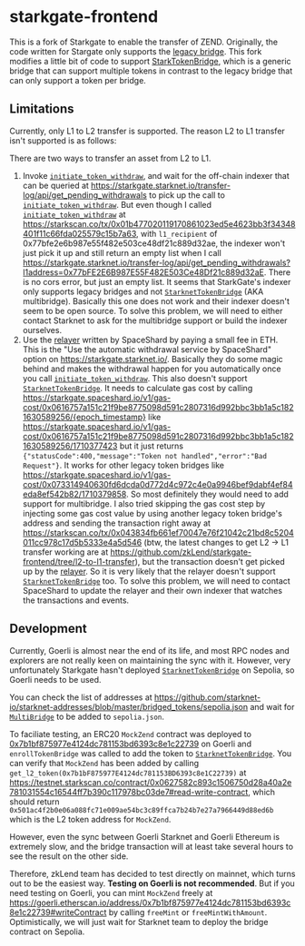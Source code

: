 # starkgate-frontend

This is a fork of Starkgate to enable the transfer of ZEND. Originally, the code written for Stargate only supports the [legacy bridge](https://github.com/starknet-io/starkgate-contracts/blob/v2.0/src/solidity/LegacyBridge.sol). This fork modifies a little bit of code to support [StarkTokenBridge](https://github.com/starknet-io/starkgate-contracts/blob/v2.0/src/solidity/StarknetTokenBridge.sol), which is a generic bridge that can support multiple tokens in contrast to the legacy bridge that can only support a token per bridge.

## Limitations

Currently, only L1 to L2 transfer is supported. The reason L2 to L1 transfer isn't supported is as follows:

There are two ways to transfer an asset from L2 to L1.

1. Invoke [`initiate_token_withdraw`](https://github.com/starknet-io/starkgate-contracts/blob/d62a255307d2f3de65665f18316766a2c69ead78/src/cairo/token_bridge.cairo#L494), and wait for the off-chain indexer that can be queried at https://starkgate.starknet.io/transfer-log/api/get_pending_withdrawals to pick up the call to [`initiate_token_withdraw`](https://github.com/starknet-io/starkgate-contracts/blob/d62a255307d2f3de65665f18316766a2c69ead78/src/cairo/token_bridge.cairo#L494). But even though I called [`initiate_token_withdraw`](https://github.com/starknet-io/starkgate-contracts/blob/d62a255307d2f3de65665f18316766a2c69ead78/src/cairo/token_bridge.cairo#L494) at https://starkscan.co/tx/0x01b477020119170861023ed5e4623bb3f34348401f11c66fda025579c15b7a63, with `l1_recipient` of 0x77bfe2e6b987e55f482e503ce48df21c889d32ae, the indexer won't just pick it up and still return an empty list when I call https://starkgate.starknet.io/transfer-log/api/get_pending_withdrawals?l1address=0x77bFE2E6B987E55F482E503Ce48Df21c889d32aE. There is no cors error, but just an empty list. It seems that StarkGate's indexer only supports legacy bridges and not [`StarknetTokenBridge`](https://github.com/starknet-io/starkgate-contracts/blob/v2.0/src/solidity/StarknetTokenBridge.sol) (AKA multibridge). Basically this one does not work and their indexer doesn't seem to be open source. To solve this problem, we will need to either contact Starknet to ask for the multibridge support or build the indexer ourselves.
2. Use the [relayer](https://starkscan.co/contract/0x06e02b62e101b44382d030d7aee5528bf65eed13d3b2d5da3dfa883a2e1ce5f7) written by SpaceShard by paying a small fee in ETH. This is the "Use the automatic withdrawal service by SpaceShard" option on https://starkgate.starknet.io/. Basically they do some magic behind and makes the withdrawal happen for you automatically once you call [`initiate_token_withdraw`](https://github.com/starknet-io/starkgate-contracts/blob/d62a255307d2f3de65665f18316766a2c69ead78/src/cairo/token_bridge.cairo#L494). This also doesn't support [`StarknetTokenBridge`](https://github.com/starknet-io/starkgate-contracts/blob/v2.0/src/solidity/StarknetTokenBridge.sol). It needs to calculate gas cost by calling https://starkgate.spaceshard.io/v1/gas-cost/0x0616757a151c21f9be8775098d591c2807316d992bbc3bb1a5c1821630589256/{epoch_timestamp} like https://starkgate.spaceshard.io/v1/gas-cost/0x0616757a151c21f9be8775098d591c2807316d992bbc3bb1a5c1821630589256/1710377423 but it just returns `{"statusCode":400,"message":"Token not handled","error":"Bad Request"}`. It works for other legacy token bridges like
   https://starkgate.spaceshard.io/v1/gas-cost/0x073314940630fd6dcda0d772d4c972c4e0a9946bef9dabf4ef84eda8ef542b82/1710379858. So most definitely they would need to add support for multibridge. I also tried skipping the gas cost step by injecting some gas cost value by using another legacy token bridge's address and sending the transaction right away at https://starkscan.co/tx/0x043834fb661ef70047e76f21042c21bd8c5204011cc978c17d5b5333e4a5d546 (btw, the latest changes to get L2 -> L1 transfer working are at https://github.com/zkLend/starkgate-frontend/tree/l2-to-l1-transfer), but the transaction doesn't get picked up by the [relayer](https://starkscan.co/contract/0x06e02b62e101b44382d030d7aee5528bf65eed13d3b2d5da3dfa883a2e1ce5f7). So it is very likely that the relayer doesn't support [`StarknetTokenBridge`](https://github.com/starknet-io/starkgate-contracts/blob/v2.0/src/solidity/StarknetTokenBridge.sol) too. To solve this problem, we will need to contact SpaceShard to update the relayer and their own indexer that watches the transactions and events.

## Development

Currently, Goerli is almost near the end of its life, and most RPC nodes and explorers are not really keen on maintaining the sync with it. However, very unfortunately Starkgate hasn't deployed [`StarknetTokenBridge`](https://github.com/starknet-io/starkgate-contracts/blob/v2.0/src/solidity/StarknetTokenBridge.sol) on Sepolia, so Goerli needs to be used.

You can check the list of addresses at https://github.com/starknet-io/starknet-addresses/blob/master/bridged_tokens/sepolia.json and wait for [`MultiBridge`](https://github.com/starknet-io/starknet-addresses/blob/1f3988f76dae9196e33d8a7d0b2623b783bf8ecc/bridged_tokens/goerli.json#L119) to be added to `sepolia.json`.

To faciliate testing, an ERC20 `MockZend` contract was deployed to [0x7b1bf875977e4124dc781153bd6393c8e1c22739](https://goerli.etherscan.io/address/0x7b1bf875977e4124dc781153bd6393c8e1c22739#code) on Goerli and `enrollTokenBridge` was called to add the token to [`StarknetTokenBridge`](https://github.com/starknet-io/starkgate-contracts/blob/v2.0/src/solidity/StarknetTokenBridge.sol). You can verify that `MockZend` has been added by calling `get_l2_token(0x7b1bF875977E4124dc781153BD6393c8e1C22739)` at https://testnet.starkscan.co/contract/0x0627582c893c1506750d28a40a2e781031554c16544ff7b390c117978bc03de7#read-write-contract, which should return `0x501ac4f2b0e06a088fc71e009ae54bc3c89ffca7b24b7e27a7966449d88ed6b` which is the L2 token address for `MockZend`.

However, even the sync between Goerli Starknet and Goerli Ethereum is extremely slow, and the bridge transaction will at least take several hours to see the result on the other side.

Therefore, zkLend team has decided to test directly on mainnet, which turns out to be the easiest way. **Testing on Goerli is not recommended**. But if you need testing on Goerli, you can mint `MockZend` freely at https://goerli.etherscan.io/address/0x7b1bf875977e4124dc781153bd6393c8e1c22739#writeContract by calling `freeMint` or `freeMintWithAmount`. Optimistically, we will just wait for Starknet team to deploy the bridge contract on Sepolia.
